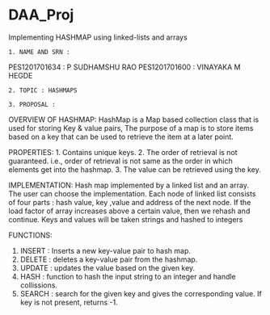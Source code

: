 # DAA_Proj
Implementing HASHMAP using linked-lists and arrays

    1. NAME AND SRN :
PES1201701634 :  P SUDHAMSHU RAO
PES1201701600 :  VINAYAKA M HEGDE

    2. TOPIC : HASHMAPS

    3. PROPOSAL : 

OVERVIEW OF HASHMAP:
HashMap is a Map based collection class that is used for storing Key & value pairs,
The purpose of a map is to store items based on a key that can be used to retrieve the item at a later point. 

PROPERTIES:
    1. Contains unique keys.
    2. The order of retrieval is not guaranteed. i.e., order of retrieval is not same as the order in which elements get into the hashmap.
    3. The value can be retrieved using the key.



IMPLEMENTATION:
Hash map implemented by a linked list and an array. The user can choose the implementation. Each node of linked list consists of four parts : hash value, key ,value and address of the next node. If the load factor of array increases above a certain value, then we rehash and continue. Keys and values will be taken strings and hashed to integers  

FUNCTIONS:
1. INSERT : Inserts a new key-value pair to hash map.
2. DELETE : deletes a key-value pair from the hashmap.
3. UPDATE : updates the value based on the given key.
4. HASH : function to hash the input string to an integer and handle collissions.
5. SEARCH : search for the given key and gives the corresponding value. If key is not present, returns -1.
